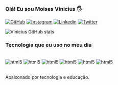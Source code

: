 ### Olá! Eu sou Moises Vinicius 🖐

[![GitHub](https://img.shields.io/badge/GitHub-100000?style=for-the-badge&logo=github&logoColor=white)](https://github.com/moisesvinicius)
[![Instagram](https://img.shields.io/badge/Instagram-E4405F?style=for-the-badge&logo=instagram&logoColor=white)](https://www.instagram.com/moisesvinicius55/)
[![Linkedin](https://img.shields.io/badge/LinkedIn-0077B5?style=for-the-badge&logo=linkedin&logoColor=white)](https://www.linkedin.com/in/mois%C3%A9s-vinicius-5558a629a/)
[![Twitter](https://img.shields.io/badge/Twitter-1DA1F2?style=for-the-badge&logo=twitter&logoColor=white)](https://twitter.com/vinic52522)

![Vinicius GitHub stats](https://github-readme-stats.vercel.app/api?username=moisesvinicius&show_icons=true&theme=dracula)


### Tecnologia que eu uso no meu dia

<div style="display: inline_block"><br/>
  <img align="center" alt="html5" src="https://img.shields.io/badge/HTML5-E34F26?style=for-the-badge&logo=html5&logoColor=white">
   <img align="center" alt="html5" src="https://img.shields.io/badge/CSS3-1572B6?style=for-the-badge&logo=css3&logoColor=white">
   <img align="center" alt="html5" src="https://img.shields.io/badge/JavaScript-F7DF1E?style=for-the-badge&logo=javascript&logoColor=black">
   <img align="center" alt="html5" src="https://img.shields.io/badge/C-00599C?style=for-the-badge&logo=c&logoColor=white">
  <img align="center" alt="html5" src="https://img.shields.io/badge/Flask-000000?style=for-the-badge&logo=flask&logoColor=white">
  <img align="center" alt="html5" src="https://img.shields.io/badge/Python-14354C?style=for-the-badge&logo=python&logoColor=white">
</div><br/>

Apaixonado por tecnologia e educação.
